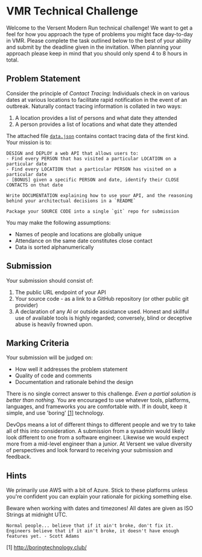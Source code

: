 # VMR Technical Challenge
Welcome to the Versent Modern Run technical challenge! 
We want to get a feel for how you approach the type of problems you might face day-to-day in VMR. 
Please complete the task outlined below to the best of your ability and submit by the deadline given in the invitation. 
When planning your approach please keep in mind that you should only spend 4 to 8 hours in total.

## Problem Statement
Consider the principle of *Contact Tracing*: Individuals check in on various dates at various locations to facilitate rapid notification in the event of an outbreak. Naturally contact tracing information is collated in two ways:
1. A location provides a list of persons and what date they attended
2. A person provides a list of locations and what date they attended

The attached file [`data.json`](./data.json) contains contact tracing data of the first kind. Your mission is to: 

```
DESIGN and DEPLOY a web API that allows users to:
- Find every PERSON that has visited a particular LOCATION on a particular date
- Find every LOCATION that a particular PERSON has visited on a particular date
- [BONUS] given a specific PERSON and date, identify their CLOSE CONTACTS on that date

Write DOCUMENTATION explaining how to use your API, and the reasoning behind your architectual decisions in a `README`

Package your SOURCE CODE into a single `git` repo for submission
```

You may make the following assumptions:
- Names of people and locations are globally unique
- Attendance on the same date constitutes close contact
- Data is sorted alphanumerically

## Submission
Your submission should consist of:
1. The public URL endpoint of your API
2. Your source code - as a link to a GitHub repository (or other public git provider)
3. A declaration of any AI or outside assistance used. Honest and skillful use of available tools is highly regarded; conversely, blind or deceptive abuse is heavily frowned upon.

## Marking Criteria
Your submission will be judged on:
- How well it addresses the problem statement
- Quality of code and comments
- Documentation and rationale behind the design

There is no single correct answer to this challenge.
*Even a partial solution is better than nothing.*
You are encouraged to use whatever tools, platforms, languages, and frameworks you are comfortable with.
If in doubt, keep it simple, and use 'boring' [[1]](http://boringtechnology.club/) technology. 

DevOps means a lot of different things to different people and we try to take all of this into consideration. A submission from a sysadmin would likely look different to one from a software engineer. Likewise we would expect more from a mid-level engineer than a junior. At Versent we value diversity of perspectives and look forward to receiving your submission and feedback.

## Hints
We primarily use AWS with a bit of Azure. Stick to these platforms unless you're confident you can explain your rationale for picking something else.

Beware when working with dates and timezones! All dates are given as ISO Strings at midnight UTC.

`Normal people... believe that if it ain't broke, don't fix it. Engineers believe that if it ain't broke, it doesn't have enough features yet. - Scott Adams`

[1] http://boringtechnology.club/
